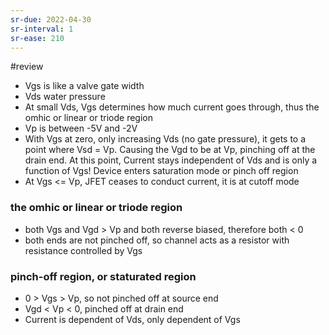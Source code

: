 ```yaml
---
sr-due: 2022-04-30
sr-interval: 1
sr-ease: 210
---
```


#review 

- Vgs is like a valve gate width
- Vds water pressure
- At small Vds, Vgs determines how much current goes through, thus the omhic or linear or triode region
- Vp is between -5V and -2V
- With Vgs at zero, only increasing Vds (no gate pressure), it gets to a point where Vsd = Vp. Causing the Vgd to be at Vp, pinching off at the drain end. At this point, Current stays independent of Vds and is only a function of Vgs! Device enters saturation mode or pinch off region
- At Vgs <= Vp, JFET ceases to conduct current, it is at cutoff mode


### the omhic or linear or triode region
- both Vgs and Vgd > Vp and both reverse biased, therefore both < 0
- both ends are not pinched off, so channel acts as a resistor with resistance controlled by Vgs


### pinch-off region, or staturated region
-  0 > Vgs > Vp, so not pinched off at source end
-  Vgd < Vp < 0, pinched off at drain end
-  Current is dependent of Vds, only dependent of Vgs
